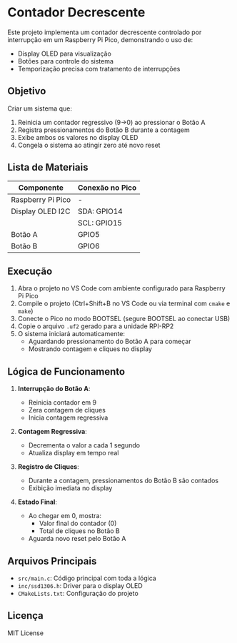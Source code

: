 # Contador Decrescente

Este projeto implementa um contador decrescente controlado por interrupção em um Raspberry Pi Pico, demonstrando o uso de:
- Display OLED para visualização
- Botões para controle do sistema
- Temporização precisa com tratamento de interrupções

## Objetivo
Criar um sistema que:
1. Reinicia um contador regressivo (9→0) ao pressionar o Botão A
2. Registra pressionamentos do Botão B durante a contagem
3. Exibe ambos os valores no display OLED
4. Congela o sistema ao atingir zero até novo reset

## Lista de Materiais
| Componente          | Conexão no Pico |
|---------------------|-----------------|
| Raspberry Pi Pico   | -               |
| Display OLED I2C    | SDA: GPIO14     |
|                     | SCL: GPIO15     |
| Botão A             | GPIO5           |
| Botão B             | GPIO6           |

## Execução
1. Abra o projeto no VS Code com ambiente configurado para Raspberry Pi Pico
2. Compile o projeto (Ctrl+Shift+B no VS Code ou via terminal com `cmake` e `make`)
3. Conecte o Pico no modo BOOTSEL (segure BOOTSEL ao conectar USB)
4. Copie o arquivo `.uf2` gerado para a unidade RPI-RP2
5. O sistema iniciará automaticamente:
   - Aguardando pressionamento do Botão A para começar
   - Mostrando contagem e cliques no display

## Lógica de Funcionamento
1. **Interrupção do Botão A**:
   - Reinicia contador em 9
   - Zera contagem de cliques
   - Inicia contagem regressiva

2. **Contagem Regressiva**:
   - Decrementa o valor a cada 1 segundo
   - Atualiza display em tempo real

3. **Registro de Cliques**:
   - Durante a contagem, pressionamentos do Botão B são contados
   - Exibição imediata no display

4. **Estado Final**:
   - Ao chegar em 0, mostra:
     - Valor final do contador (0)
     - Total de cliques no Botão B
   - Aguarda novo reset pelo Botão A

## Arquivos Principais
- `src/main.c`: Código principal com toda a lógica
- `inc/ssd1306.h`: Driver para o display OLED
- `CMakeLists.txt`: Configuração do projeto  

## Licença
MIT License
